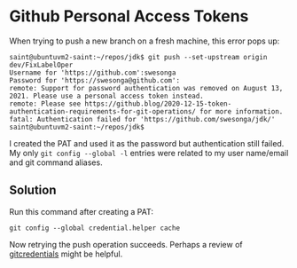 # Github Personal Access Tokens

When trying to push a new branch on a fresh machine, this error pops up:

```
saint@ubuntuvm2-saint:~/repos/jdk$ git push --set-upstream origin dev/FixLabelOper
Username for 'https://github.com':swesonga
Password for 'https://swesonga@github.com':
remote: Support for password authentication was removed on August 13, 2021. Please use a personal access token instead.
remote: Please see https://github.blog/2020-12-15-token-authentication-requirements-for-git-operations/ for more information.
fatal: Authentication failed for 'https://github.com/swesonga/jdk/'
saint@ubuntuvm2-saint:~/repos/jdk$
```

I created the PAT and used it as the password but authentication still failed.
My only `git config --global -l` entries were related to my user name/email and git command aliases.

## Solution

Run this command after creating a PAT:

`git config --global credential.helper cache`

Now retrying the push operation succeeds. Perhaps a review of [gitcredentials](https://git-scm.com/docs/gitcredentials) might be helpful.